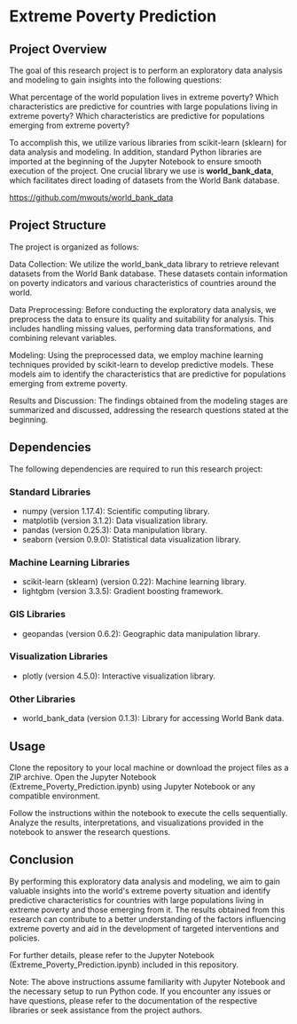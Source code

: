 # Extreme Poverty Prediction

## Project Overview
The goal of this research project is to perform an exploratory data analysis and modeling to gain insights into the following questions:

What percentage of the world population lives in extreme poverty?
Which characteristics are predictive for countries with large populations living in extreme poverty?
Which characteristics are predictive for populations emerging from extreme poverty?

To accomplish this, we utilize various libraries from scikit-learn (sklearn) for data analysis and modeling. In addition, standard Python libraries are imported at the beginning of the Jupyter Notebook to ensure smooth execution of the project. One crucial library we use is <b>world_bank_data</b>, which facilitates direct loading of datasets from the World Bank database.

https://github.com/mwouts/world_bank_data

## Project Structure
The project is organized as follows:

Data Collection: We utilize the world_bank_data library to retrieve relevant datasets from the World Bank database. These datasets contain information on poverty indicators and various characteristics of countries around the world.

Data Preprocessing: Before conducting the exploratory data analysis, we preprocess the data to ensure its quality and suitability for analysis. This includes handling missing values, performing data transformations, and combining relevant variables.

Modeling: Using the preprocessed data, we employ machine learning techniques provided by scikit-learn to develop predictive models. These models aim to identify the characteristics that are predictive for populations emerging from extreme poverty.

Results and Discussion: The findings obtained from the modeling stages are summarized and discussed, addressing the research questions stated at the beginning.

## Dependencies
The following dependencies are required to run this research project:

### Standard Libraries

- numpy (version 1.17.4): Scientific computing library.
- matplotlib (version 3.1.2): Data visualization library.
- pandas (version 0.25.3): Data manipulation library.
- seaborn (version 0.9.0): Statistical data visualization library.

### Machine Learning Libraries

- scikit-learn (sklearn) (version 0.22): Machine learning library.
- lightgbm (version 3.3.5): Gradient boosting framework.

### GIS Libraries

- geopandas (version 0.6.2): Geographic data manipulation library.

### Visualization Libraries

- plotly (version 4.5.0): Interactive visualization library.

### Other Libraries

- world_bank_data (version 0.1.3): Library for accessing World Bank data.

## Usage
Clone the repository to your local machine or download the project files as a ZIP archive.
Open the Jupyter Notebook (Extreme_Poverty_Prediction.ipynb) using Jupyter Notebook or any compatible environment.

Follow the instructions within the notebook to execute the cells sequentially.
Analyze the results, interpretations, and visualizations provided in the notebook to answer the research questions.

## Conclusion
By performing this exploratory data analysis and modeling, we aim to gain valuable insights into the world's extreme poverty situation and identify predictive characteristics for countries with large populations living in extreme poverty and those emerging from it. The results obtained from this research can contribute to a better understanding of the factors influencing extreme poverty and aid in the development of targeted interventions and policies.

For further details, please refer to the Jupyter Notebook (Extreme_Poverty_Prediction.ipynb) included in this repository.

Note: The above instructions assume familiarity with Jupyter Notebook and the necessary setup to run Python code. If you encounter any issues or have questions, please refer to the documentation of the respective libraries or seek assistance from the project authors.
